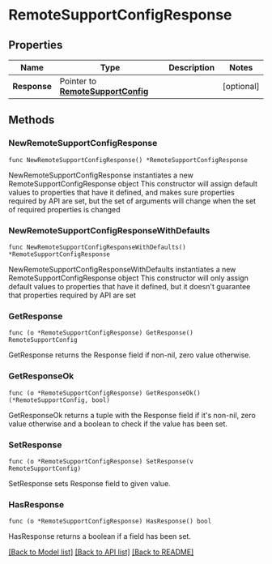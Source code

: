 # RemoteSupportConfigResponse

## Properties

Name | Type | Description | Notes
------------ | ------------- | ------------- | -------------
**Response** | Pointer to [**RemoteSupportConfig**](RemoteSupportConfig.md) |  | [optional] 

## Methods

### NewRemoteSupportConfigResponse

`func NewRemoteSupportConfigResponse() *RemoteSupportConfigResponse`

NewRemoteSupportConfigResponse instantiates a new RemoteSupportConfigResponse object
This constructor will assign default values to properties that have it defined,
and makes sure properties required by API are set, but the set of arguments
will change when the set of required properties is changed

### NewRemoteSupportConfigResponseWithDefaults

`func NewRemoteSupportConfigResponseWithDefaults() *RemoteSupportConfigResponse`

NewRemoteSupportConfigResponseWithDefaults instantiates a new RemoteSupportConfigResponse object
This constructor will only assign default values to properties that have it defined,
but it doesn't guarantee that properties required by API are set

### GetResponse

`func (o *RemoteSupportConfigResponse) GetResponse() RemoteSupportConfig`

GetResponse returns the Response field if non-nil, zero value otherwise.

### GetResponseOk

`func (o *RemoteSupportConfigResponse) GetResponseOk() (*RemoteSupportConfig, bool)`

GetResponseOk returns a tuple with the Response field if it's non-nil, zero value otherwise
and a boolean to check if the value has been set.

### SetResponse

`func (o *RemoteSupportConfigResponse) SetResponse(v RemoteSupportConfig)`

SetResponse sets Response field to given value.

### HasResponse

`func (o *RemoteSupportConfigResponse) HasResponse() bool`

HasResponse returns a boolean if a field has been set.


[[Back to Model list]](../README.md#documentation-for-models) [[Back to API list]](../README.md#documentation-for-api-endpoints) [[Back to README]](../README.md)



